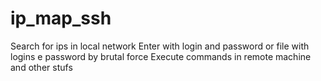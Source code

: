 # ip_map_ssh
Search for ips in local network Enter with login and password or file with logins e password by brutal force Execute commands in remote machine and other stufs
